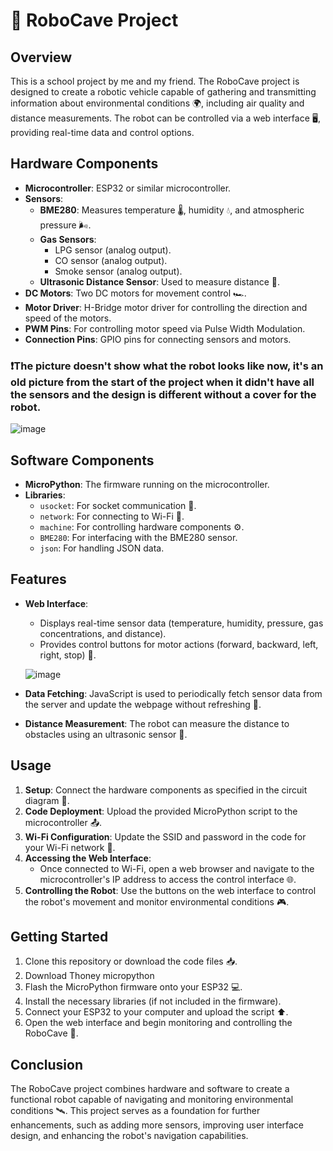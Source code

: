 # 🤖 RoboCave Project

## Overview
This is a school project by me and my friend.
The RoboCave project is designed to create a robotic vehicle capable of gathering and transmitting information about environmental conditions 🌍, including air quality and distance measurements. The robot can be controlled via a web interface 🖥️, providing real-time data and control options.

## Hardware Components
- **Microcontroller**: ESP32 or similar microcontroller.
- **Sensors**:
  - **BME280**: Measures temperature 🌡️, humidity 💧, and atmospheric pressure 🌬️.
  - **Gas Sensors**: 
    - LPG sensor (analog output).
    - CO sensor (analog output).
    - Smoke sensor (analog output).
  - **Ultrasonic Distance Sensor**: Used to measure distance 📏.
- **DC Motors**: Two DC motors for movement control 🏎️.
- **Motor Driver**: H-Bridge motor driver for controlling the direction and speed of the motors.
- **PWM Pins**: For controlling motor speed via Pulse Width Modulation.
- **Connection Pins**: GPIO pins for connecting sensors and motors.

### ❗The picture doesn't show what the robot looks like now, it's an old picture from the start of the project when it didn't have all the sensors and the design is different without a cover for the robot.
![image](https://github.com/user-attachments/assets/85004705-0c19-4549-bb4c-184152e27d57) 


## Software Components
- **MicroPython**: The firmware running on the microcontroller.
- **Libraries**:
  - `usocket`: For socket communication 🔌.
  - `network`: For connecting to Wi-Fi 📶.
  - `machine`: For controlling hardware components ⚙️.
  - `BME280`: For interfacing with the BME280 sensor.
  - `json`: For handling JSON data.

## Features
- **Web Interface**: 
  - Displays real-time sensor data (temperature, humidity, pressure, gas concentrations, and distance).
  - Provides control buttons for motor actions (forward, backward, left, right, stop) 🚦.

  ![image](https://github.com/user-attachments/assets/3a755f92-2872-4b72-9903-8553e4b103b5)

- **Data Fetching**: JavaScript is used to periodically fetch sensor data from the server and update the webpage without refreshing 🔄.
- **Distance Measurement**: The robot can measure the distance to obstacles using an ultrasonic sensor 📏.

## Usage
1. **Setup**: Connect the hardware components as specified in the circuit diagram 🔌.
2. **Code Deployment**: Upload the provided MicroPython script to the microcontroller 📤.
3. **Wi-Fi Configuration**: Update the SSID and password in the code for your Wi-Fi network 🔑.
4. **Accessing the Web Interface**: 
   - Once connected to Wi-Fi, open a web browser and navigate to the microcontroller's IP address to access the control interface 🌐.
5. **Controlling the Robot**: Use the buttons on the web interface to control the robot's movement and monitor environmental conditions 🎮.

## Getting Started
1. Clone this repository or download the code files 📥.
2. Download Thoney micropython
3. Flash the MicroPython firmware onto your ESP32 💻.
4. Install the necessary libraries (if not included in the firmware).
5. Connect your ESP32 to your computer and upload the script ⬆️.
6. Open the web interface and begin monitoring and controlling the RoboCave 🚀.

## Conclusion
The RoboCave project combines hardware and software to create a functional robot capable of navigating and monitoring environmental conditions 🛰️. This project serves as a foundation for further enhancements, such as adding more sensors, improving user interface design, and enhancing the robot's navigation capabilities.


